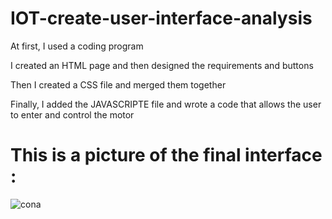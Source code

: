 # IOT-create-user-interface-analysis

At first, I used a coding program

I created an HTML page and then designed the requirements and buttons

Then I created a CSS file and merged them together

Finally, I added the JAVASCRIPTE file and wrote a code that allows the user to enter and control the motor
 
 # This is a picture of the final interface :
 
 ![cona](https://user-images.githubusercontent.com/85841913/128613092-9019294d-f67e-451e-b48f-025a7c79f7f1.PNG)
